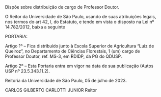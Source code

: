 Dispõe sobre distribuição de cargo de Professor Doutor.

O Reitor da Universidade de São Paulo, usando de suas atribuições legais, nos termos do art 42, I, do Estatuto, e tendo em vista o disposto na Lei nº 14.782/2012, baixa a seguinte

PORTARIA:

Artigo 1º – Fica distribuído junto à Escola Superior de Agricultura “Luiz de Queiroz”, no Departamento de Ciências Florestais, 1 (um) cargo de Professor Doutor, ref. MS-3, em RDIDP, da PG do QDUSP.

Artigo 2º – Esta Portaria entra em vigor na data de sua publicação (Autos USP nº 23.5.343.11.2).

Reitoria da Universidade de São Paulo, 05 de julho de 2023.

CARLOS GILBERTO CARLOTTI JUNIOR
Reitor